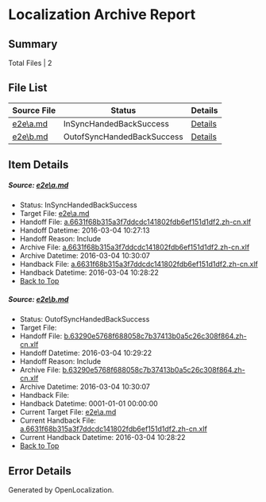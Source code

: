 # <a name='report-top'></a> Localization Archive Report

## Summary
 Total Files | 2

## File List
 Source File | Status | Details 
 ----------- | ------ | ------- 
 [e2e\a.md](https://github.com/OpenLocalizationTest/oltest/blob/948b236d2d7137b0c6d12d6c55673183e3e3e8ed/e2e/a.md) | InSyncHandedBackSuccess | [Details](#bab1106f57c0f358e9bff88f24e219c1a54e72a01)
 [e2e\b.md](https://github.com/OpenLocalizationTest/oltest/blob/b70969ff52008f2afc67599a9aa4b808007c16a9/e2e/b.md) | OutofSyncHandedBackSuccess | [Details](#6f43971b1afa5411fc5929a77f22fcfc90602b1e2)

## Item Details
##### <a name='bab1106f57c0f358e9bff88f24e219c1a54e72a01'></a> Source: [e2e\a.md](https://github.com/OpenLocalizationTest/oltest/blob/948b236d2d7137b0c6d12d6c55673183e3e3e8ed/e2e/a.md)
* Status: InSyncHandedBackSuccess
* Target File: [e2e\a.md](https://github.com/OpenLocalizationTestOrg/oltest.zh-cn/blob/2dfc6a7556730b5fa1d0a02d55292bbeefc64009/e2e/a.md)
* Handoff File: [a.6631f68b315a3f7ddcdc141802fdb6ef151d1df2.zh-cn.xlf](https://github.com/OpenLocalizationTestOrg/olhandoff/blob/d7e2bacbe921c6deb49b888e98bec7f283ba47c8/ol-handoff/OpenLocalizationTestOrg/oltest.zh-cn/qimu/ht/a.6631f68b315a3f7ddcdc141802fdb6ef151d1df2.zh-cn.xlf)
* Handoff Datetime: 2016-03-04 10:27:13
* Handoff Reason: Include
* Archive File: [a.6631f68b315a3f7ddcdc141802fdb6ef151d1df2.zh-cn.xlf](https://github.com/OpenLocalizationTestOrg/olhandoff/blob/88e5413459a6607d78485176859eaeaf77587b08/ol-handoff/OpenLocalizationTestOrg/oltest.zh-cn/qimu/ht/archive/a.6631f68b315a3f7ddcdc141802fdb6ef151d1df2.zh-cn.xlf)
* Archive Datetime: 2016-03-04 10:30:07
* Handback File: [a.6631f68b315a3f7ddcdc141802fdb6ef151d1df2.zh-cn.xlf](https://github.com/OpenLocalizationTestOrg/olhandback/blob/bd33426f4e4aa1491378ed4e321629468bb00fa5/ol-handback/OpenLocalizationTestOrg/oltest.zh-cn/qimu/ht/a.6631f68b315a3f7ddcdc141802fdb6ef151d1df2.zh-cn.xlf)
* Handback Datetime: 2016-03-04 10:28:22
* [Back to Top](#report-top)

##### <a name='6f43971b1afa5411fc5929a77f22fcfc90602b1e2'></a> Source: [e2e\b.md](https://github.com/OpenLocalizationTest/oltest/blob/b70969ff52008f2afc67599a9aa4b808007c16a9/e2e/b.md)
* Status: OutofSyncHandedBackSuccess
* Target File: 
* Handoff File: [b.63290e5768f688058c7b37413b0a5c26c308f864.zh-cn.xlf](https://github.com/OpenLocalizationTestOrg/olhandoff/blob/455a0c2c63537efe0a271fd03b644238e047c880/ol-handoff/OpenLocalizationTestOrg/oltest.zh-cn/qimu/ht/b.63290e5768f688058c7b37413b0a5c26c308f864.zh-cn.xlf)
* Handoff Datetime: 2016-03-04 10:29:22
* Handoff Reason: Include
* Archive File: [b.63290e5768f688058c7b37413b0a5c26c308f864.zh-cn.xlf](https://github.com/OpenLocalizationTestOrg/olhandoff/blob/88e5413459a6607d78485176859eaeaf77587b08/ol-handoff/OpenLocalizationTestOrg/oltest.zh-cn/qimu/ht/archive/b.63290e5768f688058c7b37413b0a5c26c308f864.zh-cn.xlf)
* Archive Datetime: 2016-03-04 10:30:07
* Handback File: 
* Handback Datetime: 0001-01-01 00:00:00
* Current Target File: [e2e\a.md](https://github.com/OpenLocalizationTestOrg/oltest.zh-cn/blob/2dfc6a7556730b5fa1d0a02d55292bbeefc64009/e2e/a.md)
* Current Handback File: [a.6631f68b315a3f7ddcdc141802fdb6ef151d1df2.zh-cn.xlf](https://github.com/OpenLocalizationTestOrg/olhandback/blob/bd33426f4e4aa1491378ed4e321629468bb00fa5/ol-handback/OpenLocalizationTestOrg/oltest.zh-cn/qimu/ht/a.6631f68b315a3f7ddcdc141802fdb6ef151d1df2.zh-cn.xlf)
* Current Handback Datetime: 2016-03-04 10:28:22
* [Back to Top](#report-top)


## Error Details

Generated by OpenLocalization.
